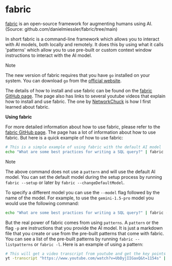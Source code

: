 # fabric

[fabric](https://github.com/danielmiessler/fabric/tree/main) is an open-source framework for augmenting humans using AI. (Source: github.com/danielmiessler/fabric/tree/main)

In short fabric is a command-line framework which allows you to interact with AI models, both locally and remotely. It does this by using what it calls 'patterns' which allow you to use pre-built or custom context window instructions to interact with the AI model.

> [!NOTE]
> The new version of fabric requires that you have `go` installed on your system. You can download `go` from the [official website](https://golang.org/dl/).

The details of how to install and use fabric can be found on the [fabric GitHub page](https://github.com/danielmiessler/fabric/tree/main). The page also has links to several youtube videos that explain how to install and use fabric. The one by [NetworkChuck]() is how I first learned about fabric.

**Using fabric**

For more detailed information about how to use fabric, please refer to the [fabric GitHub page](https://github.com/danielmiessler/fabric/tree/main). The page has a lot of information about how to use fabric. But here is a quick example of how to use fabric:

```bash
# This is a simple example of using fabric with the default AI model
echo "What are some best practices for writing a SQL query?" | fabric
```
> [!NOTE]
> The above command does not use a `pattern` and will use the default AI model. You can set the default model during the setup process by running `fabric --setup` or later by `fabric --changeDefaultModel`.

To specify a different model you can use the `--model` flag followed by the name of the model. For example, to use the `gemini-1.5-pro` model you would use the following command:
```bash
echo "What are some best practices for writing a SQL query?" | fabric --model gemini-1.5-pro
```
But the real power of fabric comes from using `patterns`. A `pattern` or the flag `-p` are instructions that you provide the AI model. It is just a markdown file that you create or use from the pre-built patterns that come with fabric. You can see a list of the pre-built patterns by running `fabric --listpatterns` or `fabric -l`. Here is an example of using a pattern:
```bash
# This will get a video transcript from youtube and get the key points from the video
yt -transcript "https://www.youtube.com/watch?v=UbDyjIIGaxQ&t=1154s" | fabric --model gemini-1.5-pro-latest -p extract_wisdom
```